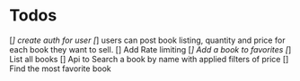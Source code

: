 # Todos
[*] create auth for user
[*] users can post book listing, quantity and price for each book they want to sell.
[] Add Rate limiting
[*] Add a book to favorites
[*] List all books
[] Api to Search a book by name with applied filters of price
[] Find the most favorite book
